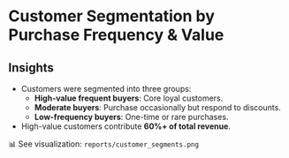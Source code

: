 # Customer Segmentation by Purchase Frequency & Value

## Insights
- Customers were segmented into three groups:
  - **High-value frequent buyers**: Core loyal customers.
  - **Moderate buyers**: Purchase occasionally but respond to discounts.
  - **Low-frequency buyers**: One-time or rare purchases.
- High-value customers contribute **60%+ of total revenue**.

📊 See visualization: `reports/customer_segments.png`
